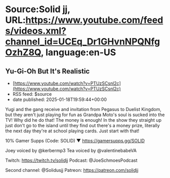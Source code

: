 # Source:Solid jj, URL:https://www.youtube.com/feeds/videos.xml?channel_id=UCEq_Dr1GHvnNPQNfgOzhZ8Q, language:en-US

## Yu-Gi-Oh But It's Realistic
 - [https://www.youtube.com/watch?v=PTUzSCsnl2c](https://www.youtube.com/watch?v=PTUzSCsnl2c)
 - RSS feed: $source
 - date published: 2025-01-18T19:59:44+00:00

Yugi and the gang receive and invitation from Pegasus to Duelist Kingdom, but they aren't just playing for fun as Grandpa Moto's soul is sucked into the TV! Why did he do that! The money is enough! In the show they straight up just don't go to the island until they find out there's a money prize, literally the next day they're at school playing cards. Just start with that!

10% Gamer Supps (Code: SOLID) ▼
https://gamersupps.gg/SOLID

Joey voiced by @kerbermp3
Tea voiced by @valentinebabeVA 

Twitch: https://twitch.tv/solidjj
Podcast: @JoeSchmoesPodcast 

Second channel:​⁠ @Solidusjj 
Patreon: https://patreon.com/solidjj

